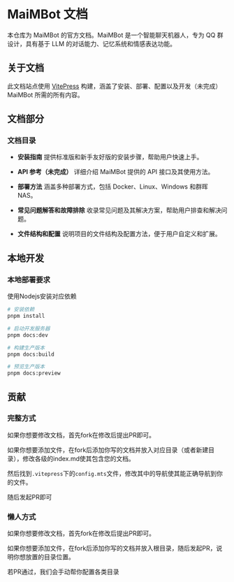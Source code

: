 # MaiMBot 文档

本仓库为 MaiMBot 的官方文档。MaiMBot 是一个智能聊天机器人，专为 QQ 群设计，具有基于 LLM 的对话能力、记忆系统和情感表达功能。

## 关于文档

此文档站点使用 [VitePress](https://vitepress.dev/) 构建，涵盖了安装、部署、配置以及开发（未完成） MaiMBot 所需的所有内容。

## 文档部分

### 文档目录

- **安装指南**
    提供标准版和新手友好版的安装步骤，帮助用户快速上手。

- **API 参考（未完成）**
    详细介绍 MaiMBot 提供的 API 接口及其使用方法。

- **部署方法**
    涵盖多种部署方式，包括 Docker、Linux、Windows 和群晖 NAS。

- **常见问题解答和故障排除**
    收录常见问题及其解决方案，帮助用户排查和解决问题。

- **文件结构和配置**
    说明项目的文件结构及配置方法，便于用户自定义和扩展。

## 本地开发

### 本地部署要求
使用Nodejs安装对应依赖

```bash
# 安装依赖
pnpm install

# 启动开发服务器
pnpm docs:dev

# 构建生产版本
pnpm docs:build

# 预览生产版本
pnpm docs:preview
```

## 贡献

### 完整方式
如果你想要修改文档，首先fork在修改后提出PR即可。

如果你想要添加文件，在fork后添加你写的文档并放入对应目录（或者新建目录），修改各级的index.md使其包含您的文档。

然后找到`.vitepress`下的`config.mts`文件，修改其中的导航使其能正确导航到你的文件。

随后发起PR即可

### 懒人方式
如果你想要修改文档，首先fork在修改后提出PR即可。

如果你想要添加文件，在fork后添加你写的文档并放入根目录，随后发起PR，说明你想放置的目录位置。

若PR通过，我们会手动帮你配置各类目录